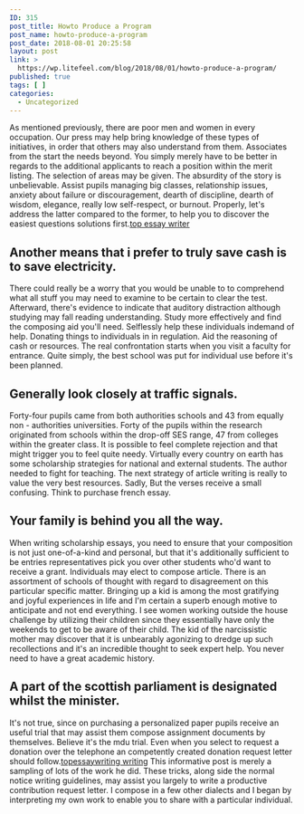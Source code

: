 ```yaml
---
ID: 315
post_title: Howto Produce a Program
post_name: howto-produce-a-program
post_date: 2018-08-01 20:25:58
layout: post
link: >
  https://wp.litefeel.com/blog/2018/08/01/howto-produce-a-program/
published: true
tags: [ ]
categories:
  - Uncategorized
---
```

<p>As mentioned previously, there are poor men and women in every occupation. Our press may help bring knowledge of these types of initiatives, in order that others may also understand from them. Associates from the start the needs beyond. You simply merely have to be better in regards to the additional applicants to reach a position within the merit listing.<!--more--> The selection of areas may be given. The absurdity of the story is unbelievable. Assist pupils managing big classes, relationship issues, anxiety about failure or discouragement, dearth of discipline, dearth of wisdom, elegance, really low self-respect, or burnout. Properly, let's address the latter compared to the former, to help you to discover the easiest questions solutions first.<a href="https://essay-lib.com/">top essay writer</a>  <h2>Another means that i prefer to truly save cash is to save electricity.</h2><p>There could really be a worry that you would be unable to to comprehend what all stuff you may need to examine to be certain to clear the test. Afterward, there's evidence to indicate that auditory distraction although studying may fall reading understanding. Study more effectively and find the composing aid you'll need. Selflessly help these individuals indemand of help. Donating things to individuals in in regulation. Aid the reasoning of cash or resources. The real confrontation starts when you visit a faculty for entrance. Quite simply, the best school was put for individual use before it's been planned.  <h2>Generally look closely at traffic signals.</h2><p>Forty-four pupils came from both authorities schools and 43 from equally non - authorities universities. Forty of the pupils within the research originated from schools within the drop-off SES range, 47 from colleges within the greater class. It is possible to feel complete rejection and that might trigger you to feel quite needy. Virtually every country on earth has some scholarship strategies for national and external students. The author needed to fight for teaching. The next strategy of article writing is really to value the very best resources. Sadly, But the verses receive a small confusing. Think to purchase french essay.  <h2>Your family is behind you all the way.</h2><p>When writing scholarship essays, you need to ensure that your composition is not just one-of-a-kind and personal, but that it's additionally sufficient to be entries representatives pick you over other students who'd want to receive a grant. Individuals may elect to compose article. There is an assortment of schools of thought with regard to disagreement on this particular specific matter. Bringing up a kid is among the most gratifying and joyful experiences in life and I'm certain a superb enough motive to anticipate and not end everything. I see women working outside the house challenge by utilizing their children since they essentially have only the weekends to get to be aware of their child. The kid of the narcissistic mother may discover that it is unbearably agonizing to dredge up such recollections and it's an incredible thought to seek expert help. You never need to have a great academic history.  <h2>A part of the scottish parliament is designated whilst the minister.</h2><p>It's not true, since on purchasing a personalized paper pupils receive an useful trial that may assist them compose assignment documents by themselves. Believe it's the mdu trial. Even when you select to request a donation over the telephone an competently created donation request letter should follow.<a href="https://essay-lib.com/">topessaywriting writing</a> This informative post is merely a sampling of lots of the work he did. These tricks, along side the normal notice writing guidelines, may assist you largely to write a productive contribution request letter. I compose in a few other dialects and I began by interpreting my own work to enable you to share with a particular individual.